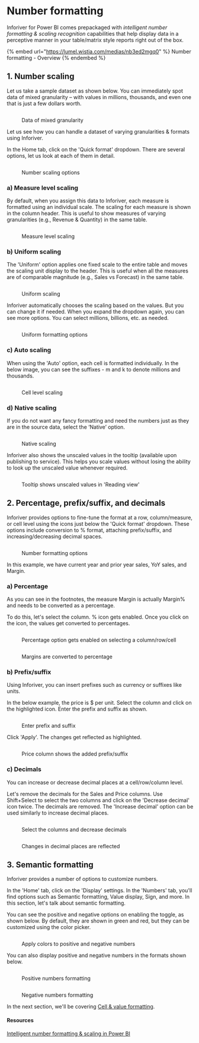 # Number formatting

Inforiver for Power BI comes prepackaged with _intelligent number formatting & scaling recognition_ capabilities that help display data in a perceptive manner in your table/matrix style reports right out of the box.

{% embed url="https://lumel.wistia.com/medias/nb3ed2mgq0" %}
Number formatting - Overview
{% endembed %}

## 1. Number scaling

Let us take a sample dataset as shown below. You can immediately spot data of mixed granularity – with values in millions, thousands, and even one that is just a few dollars worth.

<figure><img src="../../../.gitbook/assets/2.4.3.1 Data.png" alt=""><figcaption><p>Data of mixed granularity</p></figcaption></figure>

Let us see how you can handle a dataset of varying granularities & formats using Inforiver.&#x20;

In the Home tab, click on the 'Quick format' dropdown. There are several options, let us look at each of them in detail.

<figure><img src="../../../.gitbook/assets/2.4.1.1 Dropdown menu.png" alt=""><figcaption><p>Number scaling options</p></figcaption></figure>

### a) Measure level scaling

By default, when you assign this data to Inforiver, each measure is formatted using an individual scale. The scaling for each measure is shown in the column header. This is useful to show measures of varying granularities (e.g., Revenue & Quantity) in the same table.

<figure><img src="../../../.gitbook/assets/2.4.1.2 Measure level scaling.png" alt=""><figcaption><p>Measure level scaling</p></figcaption></figure>

### b) Uniform scaling

The 'Uniform' option applies one fixed scale to the entire table and moves the scaling unit display to the header. This is useful when all the measures are of comparable magnitude (e.g., Sales vs Forecast) in the same table.

<figure><img src="../../../.gitbook/assets/2.4.1.3 Uniform scaling.png" alt=""><figcaption><p>Uniform scaling</p></figcaption></figure>

Inforiver automatically chooses the scaling based on the values. But you can change it if needed. When you expand the dropdown again, you can see more options. You can select millions, billions, etc. as needed.

<figure><img src="../../../.gitbook/assets/2.4.1.4 Auto Uniform scaling.png" alt=""><figcaption><p>Uniform formatting options</p></figcaption></figure>

### c) Auto scaling

When using the 'Auto' option, each cell is formatted individually. In the below image, you can see the suffixes - m and k to denote millions and thousands.

<figure><img src="../../../.gitbook/assets/2.4.1.5 Auto scaling.png" alt=""><figcaption><p>Cell level scaling</p></figcaption></figure>

### d) Native scaling

If you do not want any fancy formatting and need the numbers just as they are in the source data, select the ‘Native’ option.&#x20;

<figure><img src="../../../.gitbook/assets/2.4.1.6 Native scaling.png" alt=""><figcaption><p>Native scaling</p></figcaption></figure>

Inforiver also shows the unscaled values in the tooltip (available upon publishing to service). This helps you scale values without losing the ability to look up the unscaled value whenever required.

<figure><img src="../../../.gitbook/assets/2.4.1.7 Service.png" alt=""><figcaption><p>Tooltip shows unscaled values in 'Reading view'</p></figcaption></figure>

## 2. Percentage, prefix/suffix, and decimals

Inforiver provides options to fine-tune the format at a row, column/measure, or cell level using the icons just below the 'Quick format' dropdown. These options include conversion to % format, attaching prefix/suffix, and increasing/decreasing decimal spaces.&#x20;

<figure><img src="../../../.gitbook/assets/2.4.1.8 Formatting options.png" alt=""><figcaption><p>Number formatting options</p></figcaption></figure>

In this example, we have current year and prior year sales, YoY sales, and Margin.&#x20;

### a) Percentage

As you can see in the footnotes, the measure Margin is actually Margin% and needs to be converted as a percentage.

To do this, let's select the column. % icon gets enabled. Once you click on the icon, the values get converted to percentages.

<div><figure><img src="../../../.gitbook/assets/2.4.1.9 Pct.png" alt=""><figcaption><p>Percentage option gets enabled on selecting a column/row/cell</p></figcaption></figure> <figure><img src="../../../.gitbook/assets/2.4.2.0 Pct.png" alt=""><figcaption><p>Margins are converted to percentage</p></figcaption></figure></div>



### b) Prefix/suffix

Using Inforiver, you can insert prefixes such as currency or suffixes like units.&#x20;

In the below example, the price is $ per unit. Select the column and click on the highlighted icon. Enter the prefix and suffix as shown.&#x20;

<figure><img src="../../../.gitbook/assets/2.4.1.11 Prefix suffix.png" alt=""><figcaption><p>Enter prefix and suffix</p></figcaption></figure>

Click 'Apply'. The changes get reflected as highlighted.

<figure><img src="../../../.gitbook/assets/2.4.1.12 Prefix suffix applied.png" alt=""><figcaption><p>Price column shows the added prefix/suffix</p></figcaption></figure>

### c) Decimals

You can increase or decrease decimal places at a cell/row/column level.&#x20;

Let's remove the decimals for the Sales and Price columns. Use Shift+Select to select the two columns and click on the 'Decrease decimal' icon twice. The decimals are removed. The 'Increase decimal' option can be used similarly to increase decimal places. &#x20;

<div><figure><img src="../../../.gitbook/assets/2.4.1.13 Decrease decimal.png" alt=""><figcaption><p>Select the columns and decrease decimals</p></figcaption></figure> <figure><img src="../../../.gitbook/assets/2.4.1.14 Decrease decimal.png" alt=""><figcaption><p>Changes in decimal places are reflected</p></figcaption></figure></div>



## 3. Semantic formatting

Inforiver provides a number of options to customize numbers.

In the 'Home' tab, click on the 'Display' settings. In the 'Numbers' tab, you'll find options such as Semantic formatting, Value display, Sign, and more. In this section, let's talk about semantic formatting.&#x20;

You can see the positive and negative options on enabling the toggle, as shown below. By default, they are shown in green and red, but they can be customized using the color picker.&#x20;

<figure><img src="../../../.gitbook/assets/2.4.1.15 Semantic formatting.png" alt=""><figcaption><p>Apply colors to positive and negative numbers</p></figcaption></figure>

You can also display positive and negative numbers in the formats shown below.

<div><figure><img src="../../../.gitbook/assets/2.4.1.17 Semantic formatting.png" alt=""><figcaption><p>Positive numbers formatting</p></figcaption></figure> <figure><img src="../../../.gitbook/assets/2.4.1.16 Semantic formatting.png" alt=""><figcaption><p>Negative numbers formatting</p></figcaption></figure></div>

In the next section, we'll be covering [Cell & value formatting](cell-header-and-value-formatting.md).

#### Resources

[Intelligent number formatting & scaling in Power BI](https://inforiver.com/blog/general/intelligent-automated-number-formatting-for-tables/)
